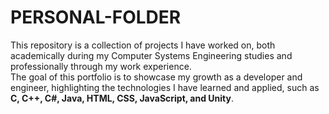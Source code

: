 # PERSONAL-FOLDER
This repository is a collection of projects I have worked on, both academically during my Computer Systems Engineering studies and professionally through my work experience.  
The goal of this portfolio is to showcase my growth as a developer and engineer, highlighting the technologies I have learned and applied, such as **C, C++, C#, Java, HTML, CSS, JavaScript, and Unity**.  
